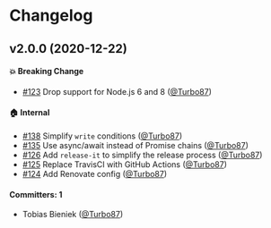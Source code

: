 # Changelog

## v2.0.0 (2020-12-22)

#### :boom: Breaking Change
* [#123](https://github.com/Turbo87/auto-dist-tag/pull/123) Drop support for Node.js 6 and 8 ([@Turbo87](https://github.com/Turbo87))

#### :house: Internal
* [#138](https://github.com/Turbo87/auto-dist-tag/pull/138) Simplify `write` conditions ([@Turbo87](https://github.com/Turbo87))
* [#135](https://github.com/Turbo87/auto-dist-tag/pull/135) Use async/await instead of Promise chains ([@Turbo87](https://github.com/Turbo87))
* [#126](https://github.com/Turbo87/auto-dist-tag/pull/126) Add `release-it` to simplify the release process ([@Turbo87](https://github.com/Turbo87))
* [#125](https://github.com/Turbo87/auto-dist-tag/pull/125) Replace TravisCI with GitHub Actions ([@Turbo87](https://github.com/Turbo87))
* [#124](https://github.com/Turbo87/auto-dist-tag/pull/124) Add Renovate config ([@Turbo87](https://github.com/Turbo87))

#### Committers: 1
- Tobias Bieniek ([@Turbo87](https://github.com/Turbo87))
